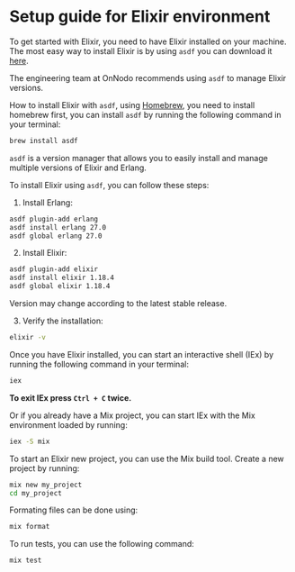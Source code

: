 # Setup guide for Elixir environment

To get started with Elixir, you need to have Elixir installed on your machine. The most easy way to install Elixir is by using `asdf` you can download it [here](https://asdf-vm.com/guide/getting-started.html#_1-install-asdf).

The engineering team at OnNodo recommends using `asdf` to manage Elixir versions.

How to install Elixir with `asdf`, using [Homebrew](https://brew.sh/), you need to install homebrew first, you can install `asdf` by running the following command in your terminal:

```bash
brew install asdf
```

`asdf` is a version manager that allows you to easily install and manage multiple versions of Elixir and Erlang.

To install Elixir using `asdf`, you can follow these steps:
1. Install Erlang:

```bash
asdf plugin-add erlang
asdf install erlang 27.0
asdf global erlang 27.0
```

2. Install Elixir:

```bash
asdf plugin-add elixir
asdf install elixir 1.18.4
asdf global elixir 1.18.4
```

Version may change according to the latest stable release.

3. Verify the installation:

```bash
elixir -v
```

Once you have Elixir installed, you can start an interactive shell (IEx) by running the following command in your terminal:

```bash
iex
```
**To exit IEx press `Ctrl + C` twice.**

Or if you already have a Mix project, you can start IEx with the Mix environment loaded by running:

```bash
iex -S mix
```

To start an Elixir new project, you can use the Mix build tool. Create a new project by running:

```bash
mix new my_project
cd my_project
```

Formating files can be done using:

```bash
mix format
```

To run tests, you can use the following command:

```bash
mix test
```
